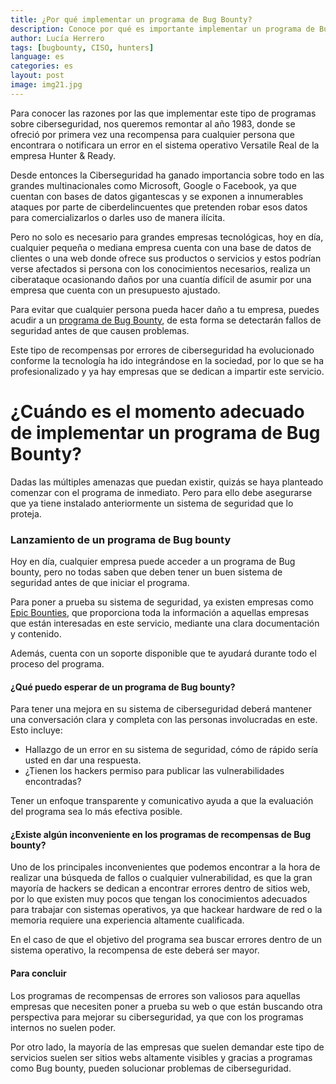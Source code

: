 ```yaml
---
title: ¿Por qué implementar un programa de Bug Bounty?
description: Conoce por qué es importante implementar un programa de Bug Bounty en tu empresa.
author: Lucía Herrero
tags: [bugbounty, CISO, hunters]
language: es
categories: es
layout: post
image: img21.jpg
---
```


Para conocer las razones por las que implementar este tipo de programas sobre ciberseguridad, nos queremos remontar al año 1983, donde se ofreció por primera vez una recompensa para cualquier persona que encontrara o notificara un error en el sistema operativo Versatile Real de la empresa Hunter & Ready.

Desde entonces la Ciberseguridad ha ganado importancia sobre todo en las grandes multinacionales como Microsoft, Google o Facebook, ya que cuentan con bases de datos gigantescas y se exponen a innumerables ataques por parte de ciberdelincuentes que pretenden robar esos datos para comercializarlos o darles uso de manera ilícita. 

Pero no solo es necesario para grandes empresas tecnológicas, hoy en día, cualquier pequeña o mediana empresa cuenta con una base de datos de clientes o una web donde ofrece sus productos o servicios y estos podrían verse afectados si persona con los conocimientos necesarios, realiza un ciberataque ocasionando daños por una cuantía difícil de asumir por una empresa que cuenta con un presupuesto ajustado.

Para evitar que cualquier persona pueda hacer daño a tu empresa, puedes acudir a un <a href="https://www.epicbounties.com/es/bug-bounty-what-is-it-for-business.html">programa de Bug Bounty</a>, de esta forma se detectarán fallos de seguridad antes de que causen problemas.

Este tipo de recompensas por errores de ciberseguridad ha evolucionado conforme la tecnología ha ido integrándose en la sociedad, por lo que se ha profesionalizado y ya hay empresas que se dedican a impartir este servicio.

# ¿Cuándo es el momento adecuado de implementar un programa de Bug Bounty? 

Dadas las múltiples amenazas que puedan existir, quizás se haya planteado comenzar con el programa de inmediato. Pero para ello debe asegurarse que ya tiene instalado anteriormente un sistema de seguridad que lo proteja.

### Lanzamiento de un programa de Bug bounty

Hoy en día, cualquier empresa puede acceder a un programa de Bug bounty, pero no todas saben que deben tener un buen sistema de seguridad antes de que iniciar el programa. 

Para poner a prueba su sistema de seguridad, ya existen empresas como <a href="https://www.epicbounties.com/es/">Epic Bounties</a>, que proporciona toda la información a aquellas empresas que están interesadas en este servicio, mediante una clara documentación y contenido.

Además, cuenta con un soporte disponible que te ayudará durante todo el proceso del programa. 

#### ¿Qué puedo esperar de un programa de Bug bounty?

Para tener una mejora en su sistema de ciberseguridad deberá mantener una conversación clara y completa con las personas involucradas en este. Esto incluye:

-	Hallazgo de un error en su sistema de seguridad, cómo de rápido sería usted en dar una respuesta.
-	¿Tienen los hackers permiso para publicar las vulnerabilidades encontradas?

Tener un enfoque transparente y comunicativo ayuda a que la evaluación del programa sea lo más efectiva posible.

####  ¿Existe algún inconveniente en los programas de recompensas de Bug bounty?

Uno de los principales inconvenientes que podemos encontrar a la hora de realizar una búsqueda de fallos o cualquier vulnerabilidad, es que la gran mayoría de hackers se dedican a encontrar errores dentro de sitios web, por lo que existen muy pocos que tengan los conocimientos adecuados para trabajar con sistemas operativos, ya que hackear hardware de red o la memoria requiere una experiencia altamente cualificada.

En el caso de que el objetivo del programa sea buscar errores dentro de un sistema operativo, la recompensa de este deberá ser mayor.

#### Para concluir

Los programas de recompensas de errores son valiosos para aquellas empresas que necesiten poner a prueba su web o que están buscando otra perspectiva para mejorar su ciberseguridad, ya que con los programas internos no suelen poder.

Por otro lado, la mayoría de las empresas que suelen demandar este tipo de servicios suelen ser sitios webs altamente visibles y gracias a programas como Bug bounty, pueden solucionar problemas de ciberseguridad.
